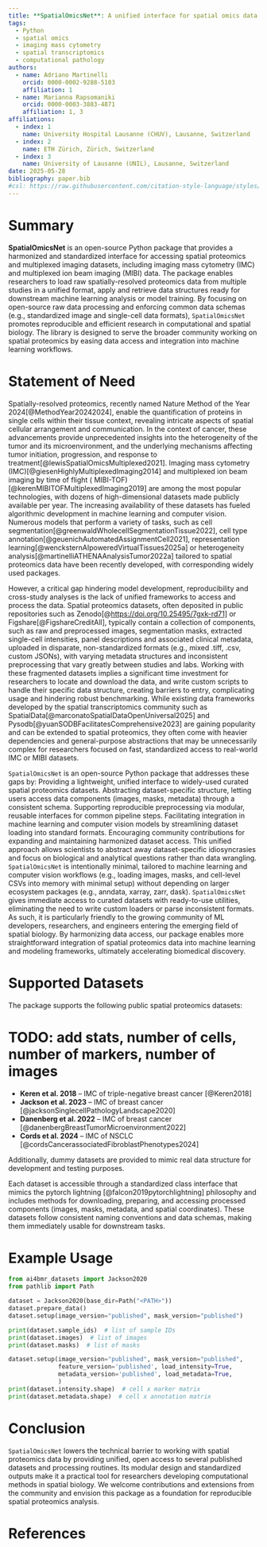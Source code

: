```yaml
---
title: **SpatialOmicsNet**: A unified interface for spatial omics data access for computer vision and machine learning"
tags:
  - Python
  - spatial omics
  - imaging mass cytometry
  - spatial transcriptomics
  - computational pathology
authors:
  - name: Adriano Martinelli
    orcid: 0000-0002-9288-5103
    affiliation: 1
  - name: Marianna Rapsomaniki
    orcid: 0000-0003-3883-4871
    affiliation: 1, 3
affiliations:
  - index: 1
    name: University Hospital Lausanne (CHUV), Lausanne, Switzerland
  - index: 2
    name: ETH Zürich, Zürich, Switzerland
  - index: 3
    name: University of Lausanne (UNIL), Lausanne, Switzerland
date: 2025-05-28
bibliography: paper.bib
#csl: https://raw.githubusercontent.com/citation-style-language/styles/master/nature.csl
---
```


# Summary

**SpatialOmicsNet** is an open-source Python package that provides a harmonized and standardized interface for accessing
spatial proteomics and multiplexed imaging datasets, including imaging mass cytometry (IMC) and multiplexed ion beam
imaging (MIBI) data. The package enables researchers to load raw spatially-resolved proteomics data from multiple
studies in a unified format, apply and retrieve data structures ready for downstream machine learning analysis or model
training. By focusing on open-source raw data processing and enforcing common data schemas (e.g., standardized image and
single-cell data formats), `SpatialOmicsNet` promotes reproducible and efficient research in computational and spatial
biology. The library is designed to serve the broader community working on spatial proteomics by easing data access and
integration into machine learning workflows.

# Statement of Need

Spatially-resolved proteomics, recently named Nature Method of the Year 2024[@MethodYear20242024], enable the
quantification of proteins in
single cells within their tissue context, revealing intricate aspects of spatial cellular arrangement and communication.
In the context of cancer, these advancements provide unprecedented insights into the heterogeneity of the tumor and its
microenvironment, and the underlying mechanisms affecting tumor initiation, progression, and response to
treatment[@lewisSpatialOmicsMultiplexed2021].
Imaging mass cytometry (IMC)[@giesenHighlyMultiplexedImaging2014] and multiplexed ion beam imaging by time of flight (
MIBI-TOF)[@kerenMIBITOFMultiplexedImaging2019] are among the most popular
technologies, with dozens of high-dimensional datasets made publicly available per year. The increasing availability of
these datasets has fueled algorithmic development in machine learning and computer vision. Numerous models that perform
a variety of tasks, such as cell segmentation[@greenwaldWholecellSegmentationTissue2022], cell type
annotation[@geuenichAutomatedAssignmentCell2021], representation learning[@wencksternAIpoweredVirtualTissues2025a] or
heterogeneity
analysis[@martinelliATHENAAnalysisTumor2022a] tailored to spatial proteomics data have been recently developed, with
corresponding widely used packages.

However, a critical gap hindering model development, reproducibility and cross-study analyses is the lack of unified
frameworks to access and process the data. Spatial proteomics datasets, often deposited in public repositories such as
Zenodo[@https://doi.org/10.25495/7gxk-rd71] or Figshare[@FigshareCreditAll], typically contain a collection of
components, such as raw and preprocessed images, segmentation
masks, extracted single-cell intensities, panel descriptions and associated clinical metadata, uploaded in disparate,
non-standardized formats (e.g., mixed .tiff, .csv, custom JSONs), with varying metadata structures and inconsistent
preprocessing that vary greatly between studies and labs. Working with these fragmented datasets implies a significant
time investment for researchers to locate and download the data, and write custom scripts to handle their specific data
structure, creating barriers to entry, complicating usage and hindering robust benchmarking. While existing data
frameworks developed by the spatial transcriptomics community such as
SpatialData[@marconatoSpatialDataOpenUniversal2025] and Pysodb[@yuanSODBFacilitatesComprehensive2023] are gaining
popularity
and can be extended to spatial proteomics, they often come with heavier dependencies and general-purpose abstractions
that may be unnecessarily complex for researchers focused on fast, standardized access to real-world IMC or MIBI
datasets.

`SpatialOmicsNet` is an open-source Python package that addresses these gaps by:
Providing a lightweight, unified interface to widely-used curated spatial proteomics datasets.
Abstracting dataset-specific structure, letting users access data components (images, masks, metadata) through a
consistent schema.
Supporting reproducible preprocessing via modular, reusable interfaces for common pipeline steps.
Facilitating integration in machine learning and computer vision models by streamlining dataset loading into standard
formats.
Encouraging community contributions for expanding and maintaining harmonized dataset access.
This unified approach allows scientists to abstract away dataset-specific idiosyncrasies and focus on biological and
analytical questions rather than data wrangling. `SpatialOmicsNet` is intentionally minimal, tailored to machine learning and computer vision workflows (e.g., loading images, masks, and cell-level CSVs into memory
with minimal setup) without depending on larger ecosystem packages (e.g., anndata, xarray, zarr, dask). `SpatialOmicsNet`
gives immediate access to curated datasets with ready-to-use utilities, eliminating the need to write custom loaders or
parse inconsistent formats. As such, it is particularly friendly to the growing community of ML developers, researchers,
and engineers entering the emerging field of spatial biology. By harmonizing data access, our package enables more
straightforward integration of spatial proteomics data into machine learning and modeling frameworks, ultimately
accelerating biomedical discovery.

# Supported Datasets

The package supports the following public spatial proteomics datasets:

# TODO: add stats, number of cells, number of markers, number of images

- **Keren et al. 2018** – IMC of triple-negative breast cancer [@Keren2018]
- **Jackson et al. 2023** – IMC of breast cancer [@jacksonSinglecellPathologyLandscape2020]
- **Danenberg et al. 2022** – IMC of breast cancer [@danenbergBreastTumorMicroenvironment2022]
- **Cords et al. 2024** – IMC of NSCLC [@cordsCancerassociatedFibroblastPhenotypes2024]

Additionally, dummy datasets are provided to mimic real data structure for development and testing purposes.

Each dataset is accessible through a standardized class interface that mimics the pytorch lightning [@falcon2019pytorchlightning]
philosophy and includes methods for downloading, preparing, and accessing processed components (images, masks, metadata,
and spatial coordinates). These datasets follow consistent naming conventions and data schemas, making them immediately
usable for downstream tasks.

# Example Usage

```python
from ai4bmr_datasets import Jackson2020
from pathlib import Path

dataset = Jackson2020(base_dir=Path("<PATH>"))
dataset.prepare_data()
dataset.setup(image_version="published", mask_version="published")

print(dataset.sample_ids)  # list of sample IDs
print(dataset.images)  # list of images
print(dataset.masks)  # list of masks

dataset.setup(image_version="published", mask_version="published",
              feature_version='published', load_intensity=True,
              metadata_version='published', load_metadata=True,
              )
print(dataset.intensity.shape)  # cell x marker matrix
print(dataset.metadata.shape)  # cell x annotation matrix
```

# Conclusion

`SpatialOmicsNet` lowers the technical barrier to working with spatial proteomics data by providing unified, open access
to several published datasets and processing routines. Its modular design and standardized outputs make it a practical
tool for researchers developing computational methods in spatial biology. We welcome contributions and extensions from
the community and envision this package as a foundation for reproducible spatial proteomics analysis.

# References


